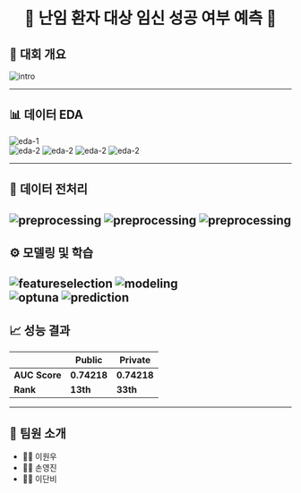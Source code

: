 <div align="center">

# 🧬 난임 환자 대상 임신 성공 여부 예측 🧬

</div>

## 🏁 대회 개요

![intro](images/intro.png)

---

## 📊 데이터 EDA

![eda-1](images/EDA1.png)  
![eda-2](images/EDA2.png)
![eda-2](images/EDA3.png)
![eda-2](images/EDA4.png)
![eda-2](images/EDA5.png)

---

## 🧹 데이터 전처리

![preprocessing](images/preprocessing1.png)
![preprocessing](images/preprocessing2.png)
![preprocessing](images/preprocessing3.png)
---

## ⚙️ 모델링 및 학습
![featureselection](images/featurselection.png)
![modeling](images/model1.png)  
![optuna](images/optuna.png)
![prediction](images/pred.png)
---

## 📈 성능 결과

|               | Public     | Private |
|----------------|------------|------------|
| **AUC Score**  | **0.74218** | **0.74218** |
| **Rank**       | **13th**     | **33th**    |

---

## 🙌 팀원 소개
- 🧑‍💻 이원우  
- 🧑‍💻 손영진  
- 🧑‍💻 이단비
